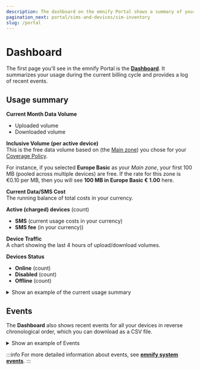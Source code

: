 ```yaml
---
description: The dashboard on the emnify Portal shows a summary of your usage for the current billing cycle
pagination_next: portal/sims-and-devices/sim-inventory
slug: /portal
---
```


# Dashboard

The first page you'll see in the emnify Portal is the [**Dashboard**](https://portal.emnify.com/).
It summarizes your usage during the current billing cycle and provides a log of recent events. 

## Usage summary 

**Current Month Data Volume**
  - Uploaded volume
  - Downloaded volume

**Inclusive Volume (per active device)**  
This is the free data volume based on (the [Main zone](/portal/device-policies#zones)) you chose for your [Coverage Policy](/portal/device-policies#coverage-policies).

For instance, if you selected **Europe Basic** as your *Main zone*, your first 100 MB (pooled across multiple devices) are free.
If the rate for this zone is €0.10 per MB, then you will see **100 MB in Europe Basic € 1.00** here.

**Current Data/SMS Cost**  
The running balance of total costs in your currency.

**Active (charged) devices** (count)
  - **SMS** (current usage costs in your currency)
  - **SMS fee** (in your currency))

**Device Traffic**  
A chart showing the last 4 hours of upload/download volumes.

**Devices Status**
  - **Online** (count)
  - **Disabled** (count)
  - **Offline** (count)

<details className="custom-details-example">
  <summary>Show an example of the current usage summary</summary>
  <img
    src={require('./assets/dashboard-usage.png').default}
    style={{width:695}}
    alt=""
  />
</details>

## Events

The **Dashboard** also shows recent events for all your devices in reverse chronological order, which you can download as a CSV file.

<details className="custom-details-example">
  <summary>Show an example of Events</summary>
  <img
    src={require('./assets/dashboard-events.png').default}
    alt=""
  />
</details>

:::info
For more detailed information about events, see [**emnify system events**](/system-events).
:::
